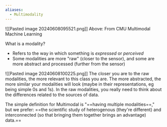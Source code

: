 ```yaml
---
aliases:
  - Multimodality
---
```


![[Pasted image 20240608095521.png]]
Above: From CMU Multimodal Machine Learning

What is a modality?
- Refers to the way in which something is *expressed* or *perceived*
- Some modalities are more "raw" (closer to the sensor), and some are more abstract and processed (further from the sensor)

![[Pasted image 20240608100225.png]]
The closer you are to the raw modalities, the more relevant to this class you are. The more abstracted, the more similar your modalities will look (maybe in their representations, eg being simple 0s and 1s). In the raw modalities, you really need to think about the differences related to the sources of data.

The simple definition for Multimodal is "==having multiple modalities==," but we prefer: ==the scientific study of heterogenous (they're different) and interconnected (so that bringing them together brings an advantage) data.==




